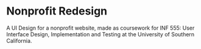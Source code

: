# Nonprofit Redesign

A UI Design for a nonprofit website, made as coursework for INF 555: User Interface Design, Implementation and Testing at the University of Southern California.